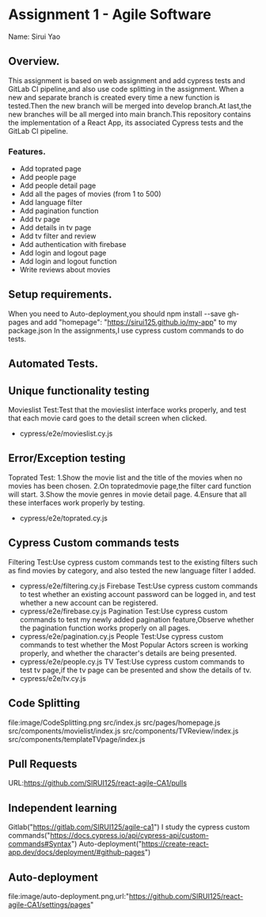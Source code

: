 # Assignment 1 - Agile Software

Name: Sirui Yao

## Overview.

This assignment is based on web assignment and add cypress tests and GitLab CI pipeline,and also use code splitting in the assignment.
When a new and separate branch is created every time a new function is tested.Then the new branch will be merged into develop branch.At last,the new branches will be all merged into main branch.This repository contains the implementation of a React App, its associated Cypress tests and the GitLab CI pipeline.

### Features.
+ Add toprated page
+ Add people page 
+ Add people detail page
+ Add all the pages of movies (from 1 to 500)
+ Add language filter 
+ Add pagination function
+ Add tv page
+ Add details in tv page
+ Add tv filter and review
+ Add authentication with firebase
+ Add login and logout page
+ Add login and logout function
+ Write reviews about movies

## Setup requirements.
When you need to Auto-deployment,you should npm install --save gh-pages and add "homepage": "https://sirui125.github.io/my-app" to my package.json
In the assignments,I use cypress custom commands to do tests.

## Automated Tests.

## Unique functionality testing 
Movieslist Test:Test that the movieslist interface works properly, and test that each movie card goes to the detail screen when clicked.
+ cypress/e2e/movieslist.cy.js
## Error/Exception testing 
Toprated Test:
1.Show the movie list and the title of the movies when no movies has been chosen.
2.On topratedmovie page,the filter card function will start.
3.Show the movie genres in movie detail page.
4.Ensure that all these interfaces work properly by testing.
+ cypress/e2e/toprated.cy.js

## Cypress Custom commands tests
Filtering Test:Use cypress custom commands test to the existing filters such as find movies by category, and also tested the new language filter I added.
+ cypress/e2e/filtering.cy.js
Firebase Test:Use cypress custom commands to test whether an existing account password can be logged in, and test whether a new account can be registered.
+ cypress/e2e/firebase.cy.js
Pagination Test:Use cypress custom commands to test my newly added pagination feature,Observe whether the pagination function works properly on all pages.
+ cypress/e2e/pagination.cy.js
People Test:Use cypress custom commands to test whether the Most Popular Actors screen is working properly, and whether the character's details are being presented.
+ cypress/e2e/people.cy.js
TV Test:Use cypress custom commands to test tv page,if the tv page can be presented and show the details of tv.
+ cypress/e2e/tv.cy.js

## Code Splitting
file:image/CodeSplitting.png
src/index.js
src/pages/homepage.js
src/components/movielist/index.js
src/components/TVReview/index.js
src/components/templateTVpage/index.js
## Pull Requests
URL:https://github.com/SIRUI125/react-agile-CA1/pulls
## Independent learning
Gitlab("https://gitlab.com/SIRUI125/agile-ca1")
I study the cypress custom commands("https://docs.cypress.io/api/cypress-api/custom-commands#Syntax")
Auto-deployment("https://create-react-app.dev/docs/deployment/#github-pages")
## Auto-deployment
file:image/auto-deployment.png,url:"https://github.com/SIRUI125/react-agile-CA1/settings/pages"